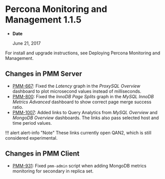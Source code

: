 # Percona Monitoring and Management 1.1.5

* **Date**

    June 21, 2017

For install and upgrade instructions, see Deploying Percona Monitoring and Management.

## Changes in PMM Server

* [PMM-667](https://jira.percona.com/browse/PMM-667): Fixed the *Latency* graph in the *ProxySQL Overview* dashboard to plot microsecond values instead of milliseconds.
* [PMM-800](https://jira.percona.com/browse/PMM-800): Fixed the *InnoDB Page Splits* graph in the *MySQL InnoDB Metrics Advanced* dashboard to show correct page merge success ratio.
* [PMM-1007](https://jira.percona.com/browse/PMM-1007): Added links to Query Analytics from *MySQL Overview* and *MongoDB Overview* dashboards. The links also pass selected host and time period values.

!!! alert alert-info "Note"
    These links currently open QAN2, which is still considered experimental.

## Changes in PMM Client

* [PMM-931](https://jira.percona.com/browse/PMM-931): Fixed `pmm-admin` script when adding MongoDB metrics monitoring for secondary in replica set.
